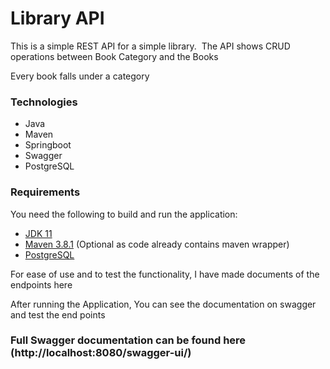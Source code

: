 # Library API
This is a simple REST API for a simple library.  The API shows CRUD operations between Book Category and the Books

Every book falls under a category

### Technologies
- Java
- Maven
- Springboot
- Swagger
- PostgreSQL



### Requirements

You need the following to build and run the application:

- [JDK 11](https://www.oracle.com/java/technologies/javase-jdk11-downloads.html)
- [Maven 3.8.1](https://maven.apache.org) (Optional as code already contains maven wrapper)
- [PostgreSQL](https://www.postgresql.org/download)

For ease of use and to test the functionality, I have made documents of the endpoints here 

After running the Application, You can see the documentation on swagger and test the end points

### Full Swagger documentation can be found here (http://localhost:8080/swagger-ui/)
